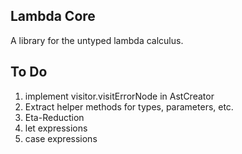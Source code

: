 ## Lambda Core

A library for the untyped lambda calculus.

## To Do
1. implement visitor.visitErrorNode in AstCreator
1. Extract helper methods for types, parameters, etc.
1. Eta-Reduction
1. let expressions
1. case expressions
